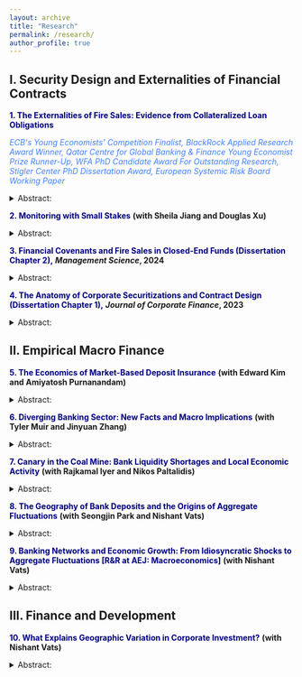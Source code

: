```yaml
---
layout: archive
title: "Research"
permalink: /research/
author_profile: true
---
```


## I. Security Design and Externalities of Financial Contracts

<a href="https://papers.ssrn.com/sol3/papers.cfm?abstract_id=3735645" style="color:rgb(0, 0, 128); text-decoration: none;">**1. The Externalities of Fire Sales: Evidence from Collateralized Loan Obligations** </a>

<a href="https://www.ecb.europa.eu/pub/conferences/ecbforum/previous_fora/2021/html/YE_competition_2021.en.html" style="color:rgb(64, 128, 255); text-decoration: none;">*ECB's Young Economists' Competition Finalist,* </a> <a href="https://www.blackrock.com/corporate/applied-research-award/prior-program-winners" style="color:rgb(64, 128, 255); text-decoration: none;">*BlackRock Applied Research Award Winner,* </a> <a href="https://www.kcl.ac.uk/news/young-economist-prize-competition" style="color:rgb(64, 128, 255); text-decoration: none;">*Qatar Centre for Global Banking & Finance Young Economist Prize Runner-Up,* </a> <a href="https://westernfinance.org/wp-content/uploads/2021.links_.pdf" style="color:rgb(64, 128, 255); text-decoration: none;">*WFA PhD Candidate Award For Outstanding Research,* </a> <a href="https://www.chicagobooth.edu/research/stigler/research/phd-dissertation-award" style="color:rgb(64, 128, 255); text-decoration: none;">*Stigler Center PhD Dissertation Award,* </a> <a href="https://www.esrb.europa.eu/pub/pdf/wp/esrb.wp.141.en.pdf?a4df56ef10c1106af985488bee9b0435" style="color:rgb(64, 128, 255);text-decoration: none;">*European Systemic Risk Board Working Paper* </a>

<details>
<summary>Abstract:</summary>
This paper uses an exogenous industry shock to demonstrate that covenants in debt markets cause spillovers and trigger liquidations of unrelated loans in loan portfolios. Specifically, I show that following a negative shock to the oil and gas (O&G) industry, collateralized loan obligations (CLOs) with exposure to O&G loans are pushed closer to their covenant thresholds and sell non-O&G loans in the secondary market to alleviate these constraints. These sales exert price pressure on the securities of non-O&G firms, creating market dislocations. The erosion in the liquidity positions of exposed firms also spills over into real economic activity. Hence, liquidations originating from covenants may exacerbate credit crunches, by propagating shocks through capital markets.
</details>

<a href="https://papers.ssrn.com/sol3/papers.cfm?abstract_id=4271851" style="color:rgb(0, 0, 128); text-decoration: none;">**2. Monitoring with Small Stakes** </a> **(with Sheila Jiang and Douglas Xu)**
<details>
<summary>Abstract:</summary>

This paper proposes a mechanism to address the issue of "monitoring with small stakes" in syndicated lending. We identify two sources that incentivize creditor monitoring: skin-in-the-game and rent extraction from renegotiation. Renegotiation-based rent extraction serves a substitute to banks' loan stake for monitoring incentives, facilitating institutional investors’ participation in syndicated lending. We use the passage of a tax policy that exogenously reduced renegotiation frictions to identify this channel. Our findings suggests that a less frictional renegotiation environment leads to more diligent monitoring, smaller bank shares in new loans and improved borrower performance, particularly in pre-existing deals with lower bank skin-in-the-game. 
          </details>

<a href="https://papers.ssrn.com/sol3/papers.cfm?abstract_id=3595416" style="color:rgb(0, 0, 128); text-decoration: none;">**3. Financial Covenants and Fire Sales in Closed-End Funds (Dissertation Chapter 2),**</a> **_Management Science_, 2024**
<details>
<summary>Abstract:</summary>

Closed-end funds are thought to have negligible fire sale risk as they have stable funding. However, I show that embedded covenants can generate price pressure in collateralized loan obligation (CLO) funds, even though such funds are closed end. Loans held by constrained CLOs report significantly lower cumulative returns than loans held by unconstrained CLOs. This can be explained by contractual arbitrage, a practice by which CLOs exploit loopholes in the design of covenants to mechanically loosen their covenants and avoid covenant breaches. Covenant breaches are associated with significant pecuniary and non-pecuniary costs, affecting CLO compensation, reputation and career prospects. I show that when covenants breaches are imminent, managers fire sell distressed loans. Hence, I demonstrate a channel by which closed-end funds can also create fire sale risk, akin to their open-end counterparts.
          </details>

<a href="https://papers.ssrn.com/sol3/papers.cfm?abstract_id=3740092" style="color:rgb(0, 0, 128); text-decoration: none;">**4. The Anatomy of Corporate Securitizations and Contract Design (Dissertation Chapter 1),**</a> **_Journal of Corporate Finance_, 2023**
<details>
<summary>Abstract:</summary>

 Collateralized loan obligations (CLOs), intermediaries situated between investors and traditional banks, play an increasingly central role in the provision of credit to constrained corporations, holding as much as 75% of all new institutional leveraged loans. Despite their ascendancy in the risky corporate credit market, there has been little academic research on the CLO market. This paper provides a comprehensive overview of the design and structure of the CLO market, describing the general macroeconomic milieu that has facilitated the rapid growth of the market, the mechanics therein, as well as recent risks that have emerged. Understanding the anatomy and dynamics of CLOs is paramount for developing insights into the role of non-bank financial intermediaries in financial markets.
          </details>


## II. Empirical Macro Finance

<a href="https://papers.ssrn.com/sol3/papers.cfm?abstract_id=4813996" style="color:rgb(0, 0, 128); text-decoration: none;">**5. The Economics of Market-Based Deposit Insurance** </a> **(with Edward Kim and Amiyatosh Purnanandam)**
<details>
<summary>Abstract:</summary>
We examine the financial stability implications of deposit insurance using a recent financial innovation: reciprocal deposits. Banks can significantly increase deposit insurance coverage through the reciprocal deposit network, where they break up large deposits and place them with other banks in an offsetting manner. With almost $450 billion in outstanding contracts under this arrangement, reciprocal deposits have become an important source of funding for the U.S. banking sector. Using network presence as an instrument, we show that enhanced insurance coverage allowed banks to retain deposits following the 2023 banking crisis. Network banks pay lower interest rates on their deposits, indicating depositors’ willingness to accept lower rates for higher insurance access. Enhanced coverage also has implications for competition and bank risk-taking; we find evidence that network banks grow larger and increase their exposure to interest rate risk.
          </details>

<a href="https://papers.ssrn.com/sol3/papers.cfm?abstract_id=4798818" style="color:rgb(0, 0, 128); text-decoration: none;">**6. Diverging Banking Sector: New Facts and Macro Implications** </a> **(with Tyler Muir and Jinyuan Zhang)**
<details>
<summary>Abstract:</summary>
We document the emergence of two distinct types of banks over the past decade: highrate banks, which align deposit rates with market interest rates, hold shorter-term assets, and primarily earn lending spreads by taking more credit risk through personal and business loans; and low-rate banks, which offer interest-insensitive, low deposit rates, hold a larger proportion of long-term securities (e.g., MBS), and make fewer loans. This divergence in the banking sector leads to a significant shift of deposits towards high-rate banks as interest rates rise, thereby reducing the sector’s overall capacity for maturity transformation and increasing its exposure to credit risk, particularly through personal loans. Our evidence suggest that technological advancements in banking spurred the divergence: high rate banks operate primarily online and attract less sticky depositors. In response, low rate banks lower rates through the retention of relatively stickier depositors.
          </details>
          
<a href="https://papers.ssrn.com/sol3/papers.cfm?abstract_id=4247519" style="color:rgb(0, 0, 128); text-decoration: none;">**7. Canary in the Coal Mine: Bank Liquidity Shortages and Local Economic Activity** </a> **(with Rajkamal Iyer and Nikos Paltalidis)**
<details>
<summary>Abstract:</summary>
This paper investigates the relation between bank liquidity and local economic activity. We find that an increase in deposit rates offered by banks within a geographic region is associated with contractions in economic activity. As a region heads to an economic downturn, deposit growth slows down, prompting banks to increase deposit rates to support their balance sheet. This increase in deposit rates reflects the liquidity squeeze experienced by banks due to deteriorating economic conditions, which in turn serves as an indicator of an impending economic contraction.
          </details>

<a href="https://papers.ssrn.com/sol3/papers.cfm?abstract_id=3883605" style="color:rgb(0, 0, 128); text-decoration: none;">**8. The Geography of Bank Deposits and the Origins of Aggregate Fluctuations** </a> **(with Seongjin Park and Nishant Vats)**
<details>
<summary>Abstract:</summary>
What are the aggregate effects of deposit shocks? Using the granular-instrumental-variable methodology, we identify the deposit elasticity of economic growth as 0.87 and the money multiplier as 1.18. We construct deposit shocks by combining a new fact regarding the within-bank geographic concentration of deposits -- 30% of deposits are concentrated in a single county -- with local natural disasters. Large natural disasters in deposit-concentrated areas negatively affect bank deposits and amplify through bank internal capital markets. These shocks can explain 3.30% of the variation in economic growth. Lender and borrower-side frictions are critical for the aggregation of local shocks.
          </details>

<a href="https://papers.ssrn.com/sol3/papers.cfm?abstract_id=3556299" style="color:rgb(0, 0, 128); text-decoration: none;">**9. Banking Networks and Economic Growth: From Idiosyncratic Shocks to Aggregate Fluctuations [R&R at AEJ: Macroeconomics]** </a> **(with Nishant Vats)**
<details>
<summary>Abstract:</summary>
This paper explores the transmission of non-capital shocks through banking networks. We construct non-capital (idiosyncratic) shocks, using labor productivity shocks to large firms. We document a change in the relationship between foreign idiosyncratic shocks and domestic economic growth between 1978 and 2000. Contemporaneous changes in banking integration drive this phenomenon as geographically diversified banks divert funds away from economies experiencing negative shocks towards other unaffected economies. Our granular-IV estimates suggest that a 1% increase in bank loan supply is associated with a 0.05-0.26 pp increase in economic growth. Lastly, this can potentially explain the Great Moderation.
          </details>

## III. Finance and Development

<a href="https://papers.ssrn.com/sol3/papers.cfm?abstract_id=3851008" style="color:rgb(0, 0, 128); text-decoration: none;">**10. What Explains Geographic Variation in Corporate Investment?** </a> **(with Nishant Vats)**
<details>
<summary>Abstract:</summary>
We show that history can explain the geographic concentration of investment over and above traditional agglomerative forces, geography, and expectations. We use spatial variation in direct and indirect British rule to identify differences in historical circumstances. Using this within-country variation in historical circumstances, combined with a local identification approach and instrumental variable strategy, we explain the spatial differences in investment. Differences in historical origins can explain 13% of total geographic variation in investment. Moreover, investment is 8-10% lower in direct ruled areas. Our results indicate that history can have long-run consequences through its effect on economic organizations and state capacity.
          </details>

